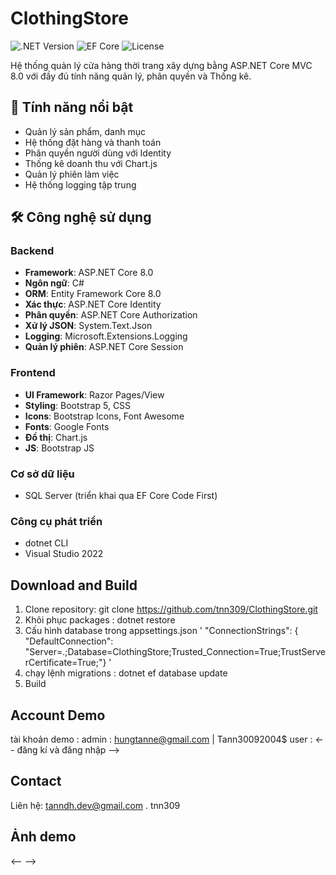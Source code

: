 # ClothingStore 

![.NET Version](https://img.shields.io/badge/.NET-8.0-blue) 
![EF Core](https://img.shields.io/badge/EF_Core-8.0-green)
![License](https://img.shields.io/badge/license-MIT-blue)

Hệ thống quản lý cửa hàng thời trang xây dựng bằng ASP.NET Core MVC 8.0 với đầy đủ tính năng quản lý, phân quyền và Thống kê.

## 🚀 Tính năng nổi bật
- Quản lý sản phẩm, danh mục
- Hệ thống đặt hàng và thanh toán
- Phân quyền người dùng với Identity
- Thống kê doanh thu với Chart.js
- Quản lý phiên làm việc
- Hệ thống logging tập trung

## 🛠 Công nghệ sử dụng

### Backend
- **Framework**: ASP.NET Core 8.0
- **Ngôn ngữ**: C#
- **ORM**: Entity Framework Core 8.0
- **Xác thực**: ASP.NET Core Identity
- **Phân quyền**: ASP.NET Core Authorization
- **Xử lý JSON**: System.Text.Json
- **Logging**: Microsoft.Extensions.Logging
- **Quản lý phiên**: ASP.NET Core Session

### Frontend
- **UI Framework**: Razor Pages/View
- **Styling**: Bootstrap 5, CSS
- **Icons**: Bootstrap Icons, Font Awesome
- **Fonts**: Google Fonts
- **Đồ thị**: Chart.js
- **JS**: Bootstrap JS

### Cơ sở dữ liệu
- SQL Server (triển khai qua EF Core Code First)

### Công cụ phát triển
- dotnet CLI
- Visual Studio 2022

## Download and Build 

1. Clone repository: git clone https://github.com/tnn309/ClothingStore.git
2. Khôi phục packages : dotnet restore
3. Cấu hình database trong appsettings.json
'
   "ConnectionStrings": {
  "DefaultConnection": "Server=.;Database=ClothingStore;Trusted_Connection=True;TrustServerCertificate=True;"}
'
4. chạy lệnh migrations : dotnet ef database update
5. Build 

## Account Demo 

tài khoản demo : 
  admin : hungtanne@gmail.com | Tann30092004$
  user : <-- đăng kí và đăng nhập --> 

## Contact 

Liên hệ: tanndh.dev@gmail.com . tnn309
## Ảnh demo 
<-- -->

